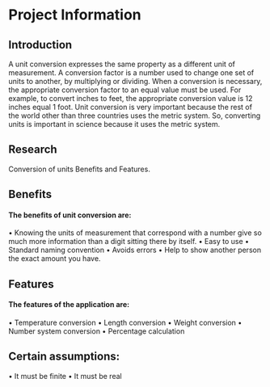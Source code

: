 # Project Information

## Introduction
A unit conversion expresses the same property as a different unit of measurement. A conversion factor is a number used to change one set of units to another, by multiplying or dividing. When a conversion is necessary, the appropriate conversion factor to an equal value must be used. For example, to convert inches to feet, the appropriate conversion value is 12 inches equal 1 foot. Unit conversion is very important because the rest of the world other than three countries uses the metric system. So, converting units is important in science because it uses the metric system.
## Research
Conversion of units Benefits and Features.
## Benefits
#### The benefits of unit conversion are:
•	Knowing the units of measurement that correspond with a number give so much more information than a digit sitting there by itself.
•	Easy to use
•	Standard naming convention
•	Avoids errors
•	Help to show another person the exact amount you have.
## Features
#### The features of the application are:
•	Temperature conversion
•	Length conversion
•	Weight conversion
•	Number system conversion
•	Percentage calculation
## Certain assumptions:
•	It must be finite
•	It must be real
